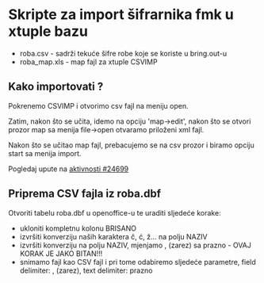 Skripte za import šifrarnika fmk u xtuple bazu
==================================================

* roba.csv - sadrži tekuće šifre robe koje se koriste u bring.out-u
* roba_map.xls - map fajl za xtuple CSVIMP

Kako importovati ?
------------------

Pokrenemo CSVIMP i otvorimo csv fajl na meniju open.

Zatim, nakon što se učita, idemo na opciju 'map->edit', nakon što se otvori prozor map
sa menija file->open otvaramo priloženi xml fajl.

Nakon što se učitao map fajl, prebacujemo se na csv prozor i biramo opciju start sa menija import.

Pogledaj upute na [aktivnosti #24699](http://redmine.bring.out.ba/issues/24699)

Priprema CSV fajla iz roba.dbf
-------------------------------

Otvoriti tabelu roba.dbf u openoffice-u te uraditi sljedeće korake:

* ukloniti kompletnu kolonu BRISANO
* izvršiti konverziju naših karaktera č, ć, ž... na polju NAZIV
* izvršiti konverziju na polju NAZIV, mjenjamo , (zarez) sa prazno - OVAJ KORAK JE JAKO BITAN!!!
* snimamo fajl kao CSV fajl i pri tome odabiremo sljedeće parametre, field delimiter: , (zarez), text delimiter: prazno

